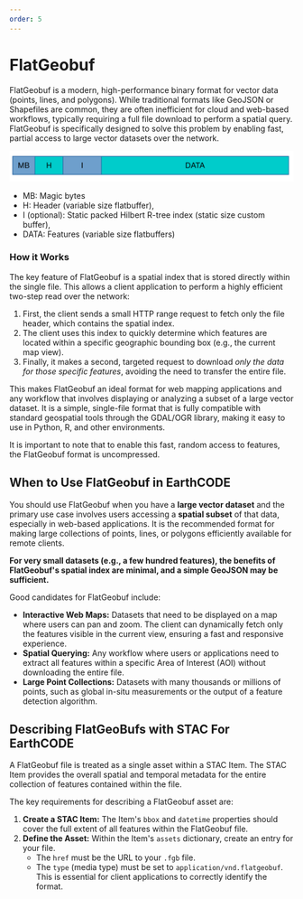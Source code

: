 ```yaml
---
order: 5
---
```


# FlatGeobuf

FlatGeobuf is a modern, high-performance binary format for vector data (points, lines, and polygons). While traditional formats like GeoJSON or Shapefiles are common, they are often inefficient for cloud and web-based workflows, typically requiring a full file download to perform a spatial query. FlatGeobuf is specifically designed to solve this problem by enabling fast, partial access to large vector datasets over the network.

![FlatGeobuf layout](/img/bestpractice/flatgeobuf-layout.png)
- MB: Magic bytes
- H: Header (variable size flatbuffer),
- I (optional): Static packed Hilbert R-tree index (static size custom buffer), 
- DATA: Features (variable size flatbuffers)

### How it Works

The key feature of FlatGeobuf is a spatial index that is stored directly within the single file. This allows a client application to perform a highly efficient two-step read over the network:

1.  First, the client sends a small HTTP range request to fetch only the file header, which contains the spatial index.
2.  The client uses this index to quickly determine which features are located within a specific geographic bounding box (e.g., the current map view).
3.  Finally, it makes a second, targeted request to download *only the data for those specific features*, avoiding the need to transfer the entire file.

This makes FlatGeobuf an ideal format for web mapping applications and any workflow that involves displaying or analyzing a subset of a large vector dataset. It is a simple, single-file format that is fully compatible with standard geospatial tools through the GDAL/OGR library, making it easy to use in Python, R, and other environments.

It is important to note that to enable this fast, random access to features, the FlatGeobuf format is uncompressed.


## When to Use FlatGeobuf in EarthCODE

You should use FlatGeobuf when you have a **large vector dataset** and the primary use case involves users accessing a **spatial subset** of that data, especially in web-based applications. It is the recommended format for making large collections of points, lines, or polygons efficiently available for remote clients.

**For very small datasets (e.g., a few hundred features), the benefits of FlatGeobuf's spatial index are minimal, and a simple GeoJSON may be sufficient.**

Good candidates for FlatGeobuf include:

* **Interactive Web Maps:** Datasets that need to be displayed on a map where users can pan and zoom. The client can dynamically fetch only the features visible in the current view, ensuring a fast and responsive experience.
* **Spatial Querying:** Any workflow where users or applications need to extract all features within a specific Area of Interest (AOI) without downloading the entire file.
* **Large Point Collections:** Datasets with many thousands or millions of points, such as global in-situ measurements or the output of a feature detection algorithm.



## Describing FlatGeoBufs with STAC For EarthCODE


A FlatGeobuf file is treated as a single asset within a STAC Item. The STAC Item provides the overall spatial and temporal metadata for the entire collection of features contained within the file.

The key requirements for describing a FlatGeobuf asset are:

1.  **Create a STAC Item:** The Item's `bbox` and `datetime` properties should cover the full extent of all features within the FlatGeobuf file.
2.  **Define the Asset:** Within the Item's `assets` dictionary, create an entry for your file.
    * The `href` must be the URL to your `.fgb` file.
    * The `type` (media type) must be set to `application/vnd.flatgeobuf`. This is essential for client applications to correctly identify the format.









